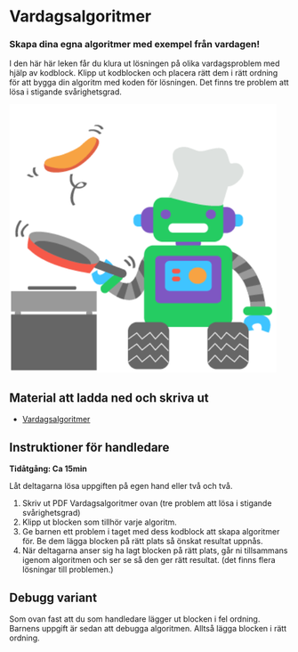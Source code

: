 # Vardagsalgoritmer

### **Skapa dina egna algoritmer med exempel från vardagen!**

I den här här leken får du klura ut lösningen på olika vardagsproblem med hjälp av kodblock. Klipp ut kodblocken och placera rätt dem i rätt ordning för att bygga din algoritm med koden för lösningen. Det finns tre problem att lösa i stigande svårighetsgrad.

![Exempel på kodknäckaren](Robot_steker_pannkakor.png)

## Material att ladda ned och skriva ut
* [Vardagsalgoritmer](Vardagsalgoritmer_samlade.pdf)

## Instruktioner för handledare
**Tidåtgång: Ca 15min**

Låt deltagarna lösa uppgiften på egen hand eller två och två.

1. Skriv ut PDF Vardagsalgoritmer ovan (tre problem att lösa i stigande svårighetsgrad)
2. Klipp ut blocken som tillhör varje algoritm. 
3. Ge barnen ett problem i taget med dess kodblock att skapa algoritmer för. Be dem lägga blocken på rätt plats så önskat resultat uppnås.
4. När deltagarna anser sig ha lagt blocken på rätt plats, går ni tillsammans igenom algoritmen och ser se så den ger rätt resultat. (det finns flera lösningar till problemen.)

## Debugg variant
Som ovan fast att du som handledare lägger ut blocken i fel ordning. Barnens uppgift är sedan att debugga algoritmen. Alltså lägga blocken i rätt ordning.

